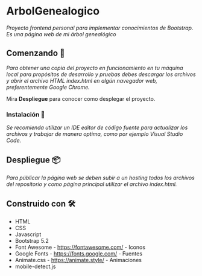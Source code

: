 # ArbolGenealogico

_Proyecto frontend personal para implementar conocimientos de Bootstrap. Es una página web de mi árbol genealógico_

## Comenzando 🚀

_Para obtener una copia del proyecto en funcionamiento en tu máquina local para propósitos de desarrollo y pruebas debes descargar los archivos y abrir el archivo HTML index.html en algún navegador web, preferentemente Google Chrome._ 

Mira **Despliegue** para conocer como desplegar el proyecto.

### Instalación 🔧

_Se recomienda utilizar un IDE editor de código fuente para actualizar los archivos y trabajar de manera optima, como por ejemplo Visual Studio Code._

## Despliegue 📦

_Para públicar la página web se deben subir a un hosting todos los archivos del repositorio y como página principal utilizar el archivo index.html._

## Construido con 🛠️

* HTML
* CSS
* Javascript
* Bootstrap 5.2
* Font Awesome - https://fontawesome.com/ - Iconos
* Google Fonts - https://fonts.google.com/ - Fuentes
* Animate.css - https://animate.style/ - Animaciones
* mobile-detect.js
